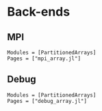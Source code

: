 # Back-ends

## MPI

```@autodocs
Modules = [PartitionedArrays]
Pages = ["mpi_array.jl"]
```

## Debug

```@autodocs
Modules = [PartitionedArrays]
Pages = ["debug_array.jl"]
```
